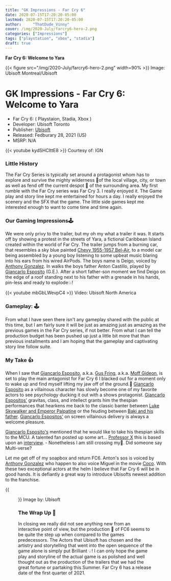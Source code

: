 ```yaml
---
title: "GK Impressions - Far Cry 6"
date: 2020-07-15T17:20:20-05:00
lastmod: 2020-07-15T17:20:20-05:00
author:     "ThatDude_Vinny"
cover: /img/2020-July/farcry6-hero-2.png
categories: ["Impressions"]
tags: ["playstation", "xbox", "stadia"]
draft: true
---
```


**Far Cry 6: Welcome to Yara** 

<!--more-->

{{< figure src="/img/2020-July/farcry6-hero-2.png" width=90% >}}
Image: Ubisoft Montreal/Ubisoft

# GK Impressions - Far Cry 6: Welcome to Yara

- Far Cry 6:  ( Playstaion, Stadia, Xbox )
- Developer: Ubisoft Toronto
- Publisher: [Ubisoft][0]
- Released: Fedburary 28, 2021 (US)
- MSRP: N/A


{{< youtube kydSHCIttE8 >}}
Courtesy of: IGN

### Little History
The Far Cry Series is typically set around a protagonist whom has to explore and survive the mighty wilderness 🦁of the local village, city, or town as well as fend off the current despot 🤴 of the surrounding area. My first rumble with the Far Cry series was Far Cry 3. I really enjoyed it. The Game play and story line kept me entertained for hours a day. I really enjoyed the scenery and the SFX that the game. The little side games kept me interested enough to want to come time and time again.


### Our Gaming Impressions🕹

We were only privy to the trailer, but my oh my what a trailer it was. It starts off by showing a protest in the streets of Yara, a fictional Caribbean Island created within the world of Far Cry. The trailer jumps from a burning car, that resembles a sky blue painted [Chevy 1955-1957 Bel-Air][1], to a model car being assembled by a young boy listening to some upbeat music blaring into his ears from his wired AirPods. The boys name is Deigo, voiced by [Anthony Gonzalez][2]. In walks the boys father Anton Castillo, played by [Giancarlo Esposito][3] (G.E.).  After a short father-son moment we find Deigo on the edge of a roof standing next to his father with a grenade in his hands, pin-less and ready to explode💥!


{{< youtube mbGbLWevpC4 >}}
Video: Ubisoft North America

### Gameplay: 🕹
From what I have seen there isn't any gameplay shared with the public at this time, but I am fairly sure it will be just as amazing just as amazing as the  previous games in the Far Cry series, if not better. From what I can tell the production budget has been pushed up just a little bit more that than previous installments and I am hoping that the gameplay and captivating story line follow suite.
 

### My Take 👍
When I saw that  [Giancarlo Esposito][3], a.k.a. [Gus Fring][4], a.k.a. [Moff Gideon][5], is set to play the main antagonist for Far Cry 6 I blacked out for a moment only to  wake up and find myself lifting my jaw off of the ground.🤩  [Giancarlo Esposito][3] as a villainous character has slowly become one of my favorite actors to see psychology ducking it out with a shows protagonist. [Giancarlo Espositos'][3] gravitas, class, and intellect grants him the thespian performances that hearkens me back to the classic banter between [Luke Skywalker and Emperor Palpatine][6] or the feuding between [Baki and his father][7]. [Giancarlo Espositos'][3] on screen villainous delivery is always a welcome pleasure. 


[Giancarlo Esposito's][3] mentioned that he would like to take his thespian skills to the MCU. A talented fan posted up some art... [Professor X][8] this is based upon an [interview][9]. - Nonetheless I am still crossing my🤞. Did someone say Multi-verse?


Let me get off of my soapbox and return FC6. Anton's sos is voiced by [Anthony Gonzalez][2] who happen to also voice Miguel in the movie [Coco][10]. With these two exceptional actors at the helm I believe that Far Cry 6 will be in good hands. It is defiantly a great way to introduce Ubisofts newest addition to the franchise. 




{{<figure src="/img/2020-July/farcry6-hero-3.jpg">}}
Image by: Ubisoft

### The Wrap Up 🎁
In closing we really did not see anything new from an interactive point of view, but the production 🎥 of FC6 seems to be quite the step up when compared to the games predecessors. The Actors that Ubisoft has chosen and the artistry and storytelling that went into the open sequence of the game alone is simply put Brilliant 💡! I can only hope the game play and storyline of the actual game is as polished and well thought out as the production of the trailers that we had the great fortune or partaking this Summer. Far Cry 6 has a release date of the first quarter of 2021.



[0]: https://www.ubisoft.com/en-us/
[1]: https://classiccars.com/listings/find/1955/chevrolet/bel-air
[2]: https://www.imdb.com/name/nm5645519/
[3]: https://www.imdb.com/name/nm0002064/
[4]: https://breakingbad.fandom.com/wiki/Gustavo_Fring
[5]: https://www.denofgeek.com/tv/the-mandalorian-moff-gideon/
[6]: https://en.wikipedia.org/wiki/Return_of_the_Jedi
[7]: https://www.netflix.com/title/80204451
[8]: https://screenrant.com/giancarlo-esposito-professor-x-men-mcu-recast-art/
[9]: https://screenrant.com/mandalorian-giancarlo-esposito-future-mcu-movie-role/
[10]: https://www.imdb.com/title/tt2380307/

